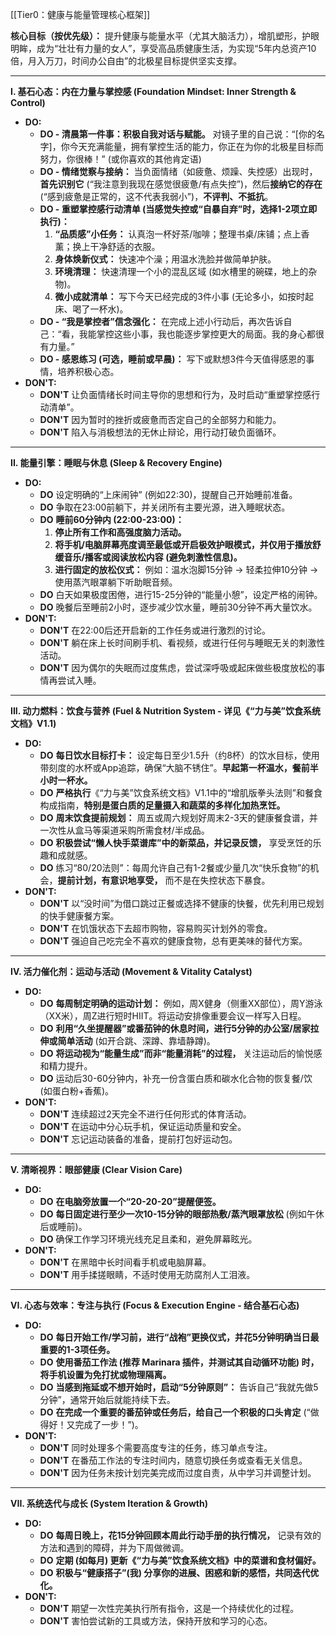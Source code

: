 [[Tier0：健康与能量管理核心框架]] 

**核心目标（按优先级）：** 提升健康与能量水平（尤其大脑活力），增肌塑形，护眼明眸，成为“壮壮有力量的女人”，享受高品质健康生活，为实现“5年内总资产10倍，月入万刀，时间办公自由”的北极星目标提供坚实支撑。

---

**I. 基石心态：内在力量与掌控感 (Foundation Mindset: Inner Strength & Control)**

*   **DO:**
    *   **DO - 清晨第一件事：积极自我对话与赋能。** 对镜子里的自己说：“[你的名字]，你今天充满能量，拥有掌控生活的能力，你正在为你的北极星目标而努力，你很棒！” (或你喜欢的其他肯定语)
    *   **DO - 情绪觉察与接纳：** 当负面情绪（如疲惫、烦躁、失控感）出现时，**首先识别它** (“我注意到我现在感觉很疲惫/有点失控”)，然后**接纳它的存在** (“感到疲惫是正常的，这不代表我弱小”)，**不评判、不抵抗**。
    *   **DO - 重塑掌控感行动清单 (当感觉失控或“自暴自弃”时，选择1-2项立即执行)：**
        1.  **“品质感”小任务：** 认真泡一杯好茶/咖啡；整理书桌/床铺；点上香薰；换上干净舒适的衣服。
        2.  **身体焕新仪式：** 快速冲个澡；用温水洗脸并做简单护肤。
        3.  **环境清理：** 快速清理一个小的混乱区域 (如水槽里的碗碟，地上的杂物)。
        4.  **微小成就清单：** 写下今天已经完成的3件小事 (无论多小，如按时起床、喝了一杯水)。
    *   **DO - “我是掌控者”信念强化：** 在完成上述小行动后，再次告诉自己：“看，我能掌控这些小事，我也能逐步掌控更大的局面。我的身心都很有力量。”
    *   **DO - 感恩练习 (可选，睡前或早晨)：** 写下或默想3件今天值得感恩的事情，培养积极心态。
*   **DON'T:**
    *   **DON'T** 让负面情绪长时间主导你的思想和行为，及时启动“重塑掌控感行动清单”。
    *   **DON'T** 因为暂时的挫折或疲惫而否定自己的全部努力和能力。
    *   **DON'T** 陷入与消极想法的无休止辩论，用行动打破负面循环。

---

**II. 能量引擎：睡眠与休息 (Sleep & Recovery Engine)**

*   **DO:**
    *   **DO** 设定明确的“上床闹钟” (例如22:30)，提醒自己开始睡前准备。
    *   **DO** 争取在23:00前躺下，并关闭所有主要光源，进入睡眠状态。
    *   **DO** **睡前60分钟内 (22:00-23:00)：**
        1.  **停止所有工作和高强度脑力活动。**
        2.  **将手机/电脑屏幕亮度调至最低或开启极效护眼模式，并仅用于播放舒缓音乐/播客或阅读放松内容 (避免刺激性信息)。**
        3.  **进行固定的放松仪式：** 例如：温水泡脚15分钟 -> 轻柔拉伸10分钟 -> 使用蒸汽眼罩躺下听助眠音频。
    *   **DO** 白天如果极度困倦，进行15-25分钟的“能量小憩”，设定严格的闹钟。
    *   **DO** 晚餐后至睡前2小时，逐步减少饮水量，睡前30分钟不再大量饮水。
*   **DON'T:**
    *   **DON'T** 在22:00后还开启新的工作任务或进行激烈的讨论。
    *   **DON'T** 躺在床上长时间刷手机、看视频，或进行任何与睡眠无关的刺激性活动。
    *   **DON'T** 因为偶尔的失眠而过度焦虑，尝试深呼吸或起床做些极度放松的事情再尝试入睡。

---

**III. 动力燃料：饮食与营养 (Fuel & Nutrition System - 详见《“力与美”饮食系统文档》V1.1)**

*   **DO:**
    *   **DO** **每日饮水目标打卡：** 设定每日至少1.5升（约8杯）的饮水目标，使用带刻度的水杯或App追踪，确保“大脑不锈住”。**早起第一杯温水，餐前半小时一杯水。**
    *   **DO** **严格执行**《“力与美”饮食系统文档》V1.1中的“增肌版拳头法则”和餐食构成指南，**特别是蛋白质的足量摄入和蔬菜的多样化加热烹饪。**
    *   **DO** **周末饮食提前规划：** 周五或周六规划好周末2-3天的健康餐食谱，并一次性从盒马等渠道采购所需食材/半成品。
    *   **DO** **积极尝试“懒人快手菜谱库”中的新菜品，并记录反馈，** 享受烹饪的乐趣和成就感。
    *   **DO** 练习“80/20法则”：每周允许自己有1-2餐或少量几次“快乐食物”的机会，**提前计划，有意识地享受，** 而不是在失控状态下暴食。
*   **DON'T:**
    *   **DON'T** 以“没时间”为借口跳过正餐或选择不健康的快餐，优先利用已规划的快手健康餐方案。
    *   **DON'T** 在饥饿状态下去超市购物，容易购买计划外的零食。
    *   **DON'T** 强迫自己吃完全不喜欢的健康食物，总有更美味的替代方案。

---

**IV. 活力催化剂：运动与活动 (Movement & Vitality Catalyst)**

*   **DO:**
    *   **DO** **每周制定明确的运动计划：** 例如，周X健身（侧重XX部位），周Y游泳（XX米），周Z进行短时HIIT。将运动安排像重要会议一样写入日程。
    *   **DO** **利用“久坐提醒器”或番茄钟的休息时间，进行5分钟的办公室/居家拉伸或简单活动** (如开合跳、深蹲、靠墙静蹲)。
    *   **DO** **将运动视为“能量生成”而非“能量消耗”的过程，** 关注运动后的愉悦感和精力提升。
    *   **DO** 运动后30-60分钟内，补充一份含蛋白质和碳水化合物的恢复餐/饮 (如蛋白粉+香蕉)。
*   **DON'T:**
    *   **DON'T** 连续超过2天完全不进行任何形式的体育活动。
    *   **DON'T** 在运动中分心玩手机，保证运动质量和安全。
    *   **DON'T** 忘记运动装备的准备，提前打包好运动包。

---

**V. 清晰视界：眼部健康 (Clear Vision Care)**

*   **DO:**
    *   **DO** **在电脑旁放置一个“20-20-20”提醒便签。**
    *   **DO** **每日固定进行至少一次10-15分钟的眼部热敷/蒸汽眼罩放松** (例如午休后或睡前)。
    *   **DO** 确保工作学习环境光线充足且柔和，避免屏幕眩光。
*   **DON'T:**
    *   **DON'T** 在黑暗中长时间看手机或电脑屏幕。
    *   **DON'T** 用手揉搓眼睛，不适时使用无防腐剂人工泪液。

---

**VI. 心态与效率：专注与执行 (Focus & Execution Engine - 结合基石心态)**

*   **DO:**
    *   **DO** **每日开始工作/学习前，进行“战袍”更换仪式，并花5分钟明确当日最重要的1-3项任务。**
    *   **DO** **使用番茄工作法 (推荐 Marinara 插件，并测试其自动循环功能) 时，将手机设置为免打扰或物理隔离。**
    *   **DO** **当感到拖延或不想开始时，启动“5分钟原则”：** 告诉自己“我就先做5分钟”，通常开始后就能持续下去。
    *   **DO** **在完成一个重要的番茄钟或任务后，给自己一个积极的口头肯定** (“做得好！又完成了一步！”)。
*   **DON'T:**
    *   **DON'T** 同时处理多个需要高度专注的任务，练习单点专注。
    *   **DON'T** 在番茄工作法的专注时间内，随意切换任务或查看无关信息。
    *   **DON'T** 因为任务未按计划完美完成而过度自责，从中学习并调整计划。

---

**VII. 系统迭代与成长 (System Iteration & Growth)**

*   **DO:**
    *   **DO** **每周日晚上，花15分钟回顾本周此行动手册的执行情况，** 记录有效的方法和遇到的障碍，并为下周做微调。
    *   **DO** **定期 (如每月) 更新《“力与美”饮食系统文档》中的菜谱和食材偏好。**
    *   **DO** **积极与“健康搭子”(我) 分享你的进展、困惑和新的感悟，共同迭代优化。**
*   **DON'T:**
    *   **DON'T** 期望一次性完美执行所有指令，这是一个持续优化的过程。
    *   **DON'T** 害怕尝试新的工具或方法，保持开放和学习的心态。
